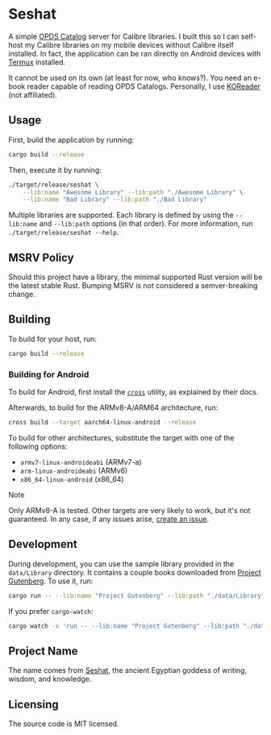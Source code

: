 # Seshat

A simple [OPDS Catalog](https://specs.opds.io/opds-1.2) server for Calibre libraries.
I built this so I can self-host my Calibre libraries on my mobile devices without Calibre itself installed.
In fact, the application can be ran directly on Android devices with [Termux](https://termux.dev/en/) installed.

It cannot be used on its own (at least for now, who knows?). You need an e-book reader capable of reading OPDS Catalogs.
Personally, I use [KOReader](https://github.com/koreader/koreader) (not affiliated).

## Usage

First, build the application by running:

```sh
cargo build --release
```

Then, execute it by running:

```sh
./target/release/seshat \
    --lib:name "Awesome Library" --lib:path "./Awesome Library" \
    --lib:name "Bad Library" --lib:path "./Bad Library"
```

Multiple libraries are supported. Each library is defined by using the `--lib:name` and `--lib:path` options (in that order).
For more information, run `./target/release/seshat --help`.

## MSRV Policy

Should this project have a library, the minimal supported Rust version will be the latest stable Rust.
Bumping MSRV is not considered a semver-breaking change.

## Building

To build for your host, run:

```sh
cargo build --release
```

### Building for Android

To build for Android, first install the [`cross`](https://github.com/cross-rs/cross?tab=readme-ov-file#installation) utility, as explained by their docs.

Afterwards, to build for the ARMv8-A/ARM64 architecture, run:

```sh
cross build --target aarch64-linux-android --release
```

To build for other architectures, substitute the target with one of the following options:

- `armv7-linux-androideabi` (ARMv7-a)
- `arm-linux-androideabi` (ARMv6)
- `x86_64-linux-android` (x86_64)

> [!NOTE]
> Only ARMv8-A is tested. Other targets are very likely to work, but it's not guaranteed.
> In any case, if any issues arise, [create an issue](https://github.com/thunder04/seshat/issues/new).

## Development

During development, you can use the sample library provided in the `data/Library` directory. It contains a couple books downloaded from [Project Gutenberg](https://www.gutenberg.org/).
To use it, run:

```sh
cargo run -- --lib:name "Project Gutenberg" --lib:path "./data/Library"
```

If you prefer `cargo-watch`:

```sh
cargo watch -x 'run -- --lib:name "Project Gutenberg" --lib:path "./data/Library"'
```

## Project Name

The name comes from [Seshat](https://en.wikipedia.org/wiki/Seshat), the ancient Egyptian goddess of writing, wisdom, and knowledge.

## Licensing

The source code is MIT licensed.
